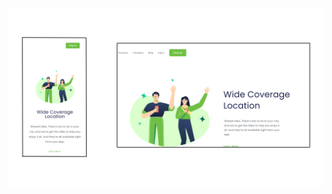 <img src="https://github.com/thiagogirotto85/projeto-Wide-Coverage-Location/blob/master/imagem%20wide%20coverage%20location.png?raw=true" alt="logo-wide"/>
